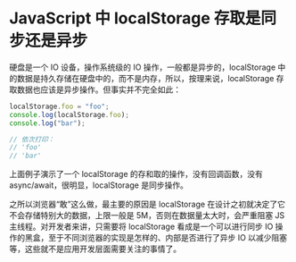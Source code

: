 # JavaScript 中 localStorage 存取是同步还是异步

硬盘是一个 IO 设备，操作系统级的 IO 操作，一般都是异步的，localStorage 中的数据是持久存储在硬盘中的，而不是内存，所以，按理来说，localStorage 存取数据也应该是异步操作。但事实并不完全如此：

```js
localStorage.foo = "foo";
console.log(localStorage.foo);
console.log("bar");

// 依次打印：
// 'foo'
// 'bar'
```

上面例子演示了一个 localStorage 的存和取的操作，没有回调函数，没有 async/await，很明显，localStorage 是同步操作。

之所以浏览器“敢”这么做，最主要的原因是 localStorage 在设计之初就决定了它不会存储特别大的数据，上限一般是 5M，否则在数据量太大时，会严重阻塞 JS 主线程。对开发者来讲，只需要将 localStorage 看成是一个可以进行同步 IO 操作的黑盒，至于不同浏览器的实现是怎样的、内部是否进行了异步 IO 以减少阻塞等，这些就不是应用开发层面需要关注的事情了。
